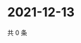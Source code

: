 # 2021-12-13

共 0 条

<!-- BEGIN WEIBO -->
<!-- 最后更新时间 Mon Dec 13 2021 20:01:26 GMT+0800 (China Standard Time) -->

<!-- END WEIBO -->
